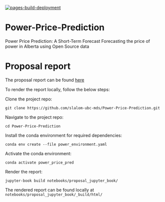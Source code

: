 [![pages-build-deployment](https://github.com/slalom-ubc-mds/Power-Price-Prediction/actions/workflows/pages/pages-build-deployment/badge.svg)](https://github.com/slalom-ubc-mds/Power-Price-Prediction/actions/workflows/pages/pages-build-deployment)

# Power-Price-Prediction

Power Price Prediction: A Short-Term Forecast​  Forecasting the price of power in Alberta using Open Source data​

# Proposal report

The proposal report can be found [here](https://slalom-ubc-mds.github.io/Power-Price-Prediction/proposal.html)

To render the report locally, follow the below steps:

Clone the project repo:

```
git clone https://github.com/slalom-ubc-mds/Power-Price-Prediction.git
```

Navigate to the project repo:

```
cd Power-Price-Prediction
```

Install the conda environment for required dependencies:

```
conda env create --file power_environment.yaml
```

Activate the conda environment:

```
conda activate power_price_pred
```

Render the report:

```
jupyter-book build notebooks/proposal_jupyter_book/
```

The rendered report can be found locally at `notebooks/proposal_jupyter_book/_build/html/`
